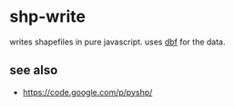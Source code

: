 # shp-write

writes shapefiles in pure javascript. uses [dbf](https://github.com/tmcw/dbf)
for the data.

## see also

* https://code.google.com/p/pyshp/
